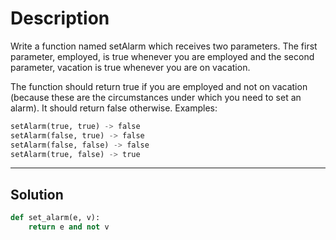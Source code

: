 # Description

Write a function named setAlarm which receives two parameters. The first parameter, employed, is true whenever you are employed and the second parameter, vacation is true whenever you are on vacation.

The function should return true if you are employed and not on vacation (because these are the circumstances under which you need to set an alarm). It should return false otherwise. Examples:

```py
setAlarm(true, true) -> false
setAlarm(false, true) -> false
setAlarm(false, false) -> false
setAlarm(true, false) -> true
```

---

## Solution

```py
def set_alarm(e, v):
    return e and not v
```
